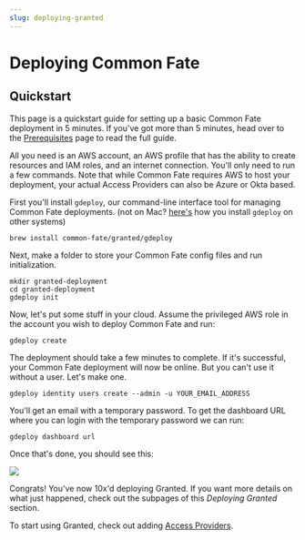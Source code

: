 ```yaml
---
slug: deploying-granted
---
```


# Deploying Common Fate

## Quickstart

This page is a quickstart guide for setting up a basic Common Fate deployment in 5 minutes. If you've got more than 5 minutes, head over to the [Prerequisites](/granted-approvals/deploying-granted/prerequisites) page to read the full guide.

All you need is an AWS account, an AWS profile that has the ability to create resources and IAM roles, and an internet connection. You'll only need to run a few commands. Note that while Common Fate requires AWS to host your deployment, your actual Access Providers can also be Azure or Okta based.

First you'll install `gdeploy`, our command-line interface tool for managing Common Fate deployments. (not on Mac? [here's](/granted-approvals/deploying-granted/setup#installing-gdeploy) how you install `gdeploy` on other systems)

```
brew install common-fate/granted/gdeploy
```

Next, make a folder to store your Common Fate config files and run initialization.

```
mkdir granted-deployment
cd granted-deployment
gdeploy init
```

Now, let's put some stuff in your cloud. Assume the privileged AWS role in the account you wish to deploy Common Fate and run:

```
gdeploy create
```

The deployment should take a few minutes to complete. If it's successful, your Common Fate deployment will now be online. But you can't use it without a user. Let's make one.

```
gdeploy identity users create --admin -u YOUR_EMAIL_ADDRESS
```

You'll get an email with a temporary password. To get the dashboard URL where you can login with the temporary password we can run:

```
gdeploy dashboard url
```

Once that's done, you should see this:

![](/img/approvals-getting-started/02-home.png)

Congrats! You've now 10x'd deploying Granted. If you want more details on what just happened, check out the subpages of this _Deploying Granted_ section.

To start using Granted, check out adding [Access Providers](/granted-approvals/providers/access-providers).
